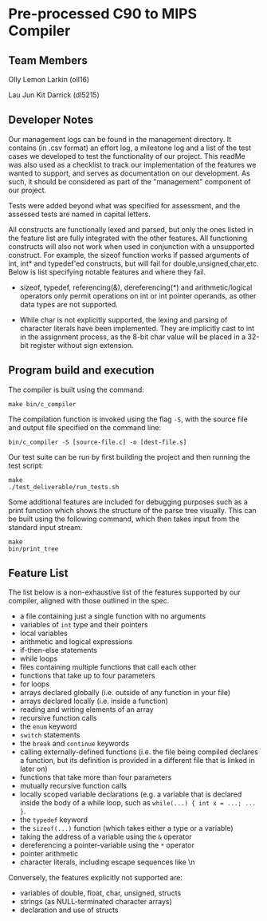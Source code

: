 Pre-processed C90 to MIPS Compiler
============================================

Team Members
---------------------------
Olly Lemon Larkin (oll16)

Lau Jun Kit Darrick (dl5215)

Developer Notes
-------------
Our management logs can be found in the management directory. It contains (in .csv format) an effort log, a milestone log and a list of the test cases we developed to test the functionality of our project. This readMe was also used as a checklist to track our implementation of the features we wanted to support, and serves as documentation on our development. As such, it should be considered as part of the "management" component of our project.  

Tests were added beyond what was specified for assessment, and the assessed tests are named in capital letters.  

All constructs are functionally lexed and parsed, but only the ones listed in the feature list are fully integrated with the other features. All functioning constructs will also not work when used in conjunction with a unsupported construct. For example, the sizeof function works if passed arguments of int, int* and typedef'ed constructs, but will fail for double,unsigned,char,etc. Below is list specifying notable features and where they fail.

* sizeof, typedef, referencing(&), dereferencing(*) and arithmetic/logical operators only permit operations on int or int pointer operands, as other data types are not supported.

* While char is not explicitly supported, the lexing and parsing of character literals have been implemented. They are implicitly cast to int in the assignment process, as the 8-bit char value will be placed in a 32-bit register without sign extension.


Program build and execution
---------------------------
The compiler is built using the command:

    make bin/c_compiler

The compilation function is invoked using the flag `-S`, with the source file and output file specified on the command line:

    bin/c_compiler -S [source-file.c] -o [dest-file.s]
    
Our test suite can be run by first building the project and then running the test script:

    make
    ./test_deliverable/run_tests.sh

Some additional features are included for debugging purposes such as a print function which shows the structure of the parse tree visually. This can be built using the following command, which then takes input from the standard input stream.

	make
	bin/print_tree


Feature List
-----
The list below is a non-exhaustive list of the features supported by our compiler, aligned with those outlined in the spec.

* a file containing just a single function with no arguments
* variables of `int` type and their pointers
* local variables
* arithmetic and logical expressions
* if-then-else statements
* while loops
* files containing multiple functions that call each other
* functions that take up to four parameters
* for loops
* arrays declared globally (i.e. outside of any function in your file)
* arrays declared locally (i.e. inside a function)
* reading and writing elements of an array
* recursive function calls
* the `enum` keyword
* `switch` statements
* the `break` and `continue` keywords
* calling externally-defined functions (i.e. the file being compiled declares a function, but its definition is provided in a different file that is linked in later on)
* functions that take more than four parameters
* mutually recursive function calls
* locally scoped variable declarations (e.g. a variable that is declared inside the body of a while loop, such as `while(...) { int x = ...; ... }`.
* the `typedef` keyword
* the `sizeof(...)` function (which takes either a type or a variable)
* taking the address of a variable using the `&` operator
* dereferencing a pointer-variable using the `*` operator
* pointer arithmetic
* character literals, including escape sequences like \n

Conversely, the features explicitly not supported are:
* variables of double, float, char, unsigned, structs
* strings (as NULL-terminated character arrays)
* declaration and use of structs

